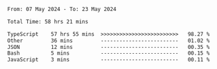 
<!--START_SECTION:waka-->

```txt
From: 07 May 2024 - To: 23 May 2024

Total Time: 58 hrs 21 mins

TypeScript    57 hrs 55 mins  >>>>>>>>>>>>>>>>>>>>>>>>>   98.27 %
Other         36 mins         -------------------------   01.02 %
JSON          12 mins         -------------------------   00.35 %
Bash          5 mins          -------------------------   00.15 %
JavaScript    3 mins          -------------------------   00.11 %
```

<!--END_SECTION:waka-->

<!--

### Hi there 👋
**Iam-cesar/Iam-cesar** is a ✨ _special_ ✨ repository because its `README.md` (this file) appears on your GitHub profile.

Here are some ideas to get you started:

- 🔭 I’m currently working on ...
- 🌱 I’m currently learning ...
- 👯 I’m looking to collaborate on ...
- 🤔 I’m looking for help with ...
- 💬 Ask me about ...
- 📫 How to reach me: ...
- 😄 Pronouns: ...
- ⚡ Fun fact: ...
-->
